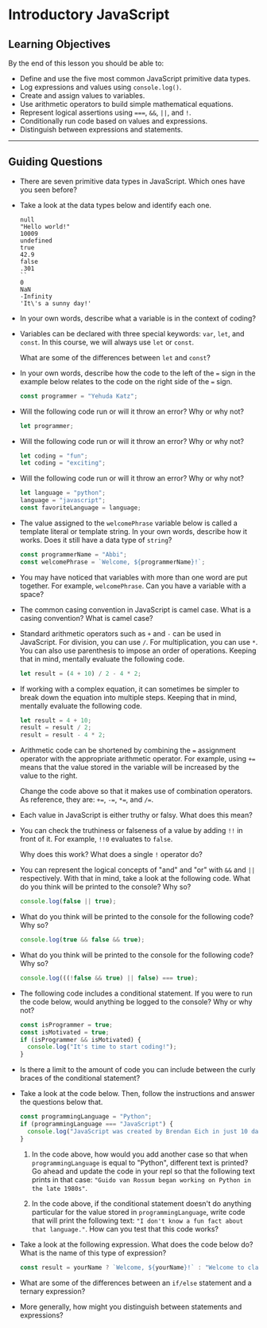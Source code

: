 # Introductory JavaScript

## Learning Objectives

By the end of this lesson you should be able to:

- Define and use the five most common JavaScript primitive data types.
- Log expressions and values using `console.log()`.
- Create and assign values to variables.
- Use arithmetic operators to build simple mathematical equations.
- Represent logical assertions using `===`, `&&`, `||`, and `!`.
- Conditionally run code based on values and expressions.
- Distinguish between expressions and statements.

---

## Guiding Questions

- There are seven primitive data types in JavaScript. Which ones have you seen before?

- Take a look at the data types below and identify each one.

  ```
  null
  "Hello world!"
  10009
  undefined
  true
  42.9
  false
  .301
  ``
  0
  NaN
  -Infinity
  'It\'s a sunny day!'
  ```

- In your own words, describe what a variable is in the context of coding?

- Variables can be declared with three special keywords: `var`, `let`, and `const`. In this course, we will always use `let` or `const`.

  What are some of the differences between `let` and `const`?

- In your own words, describe how the code to the left of the `=` sign in the example below relates to the code on the right side of the `=` sign.

  ```js
  const programmer = "Yehuda Katz";
  ```

- Will the following code run or will it throw an error? Why or why not?

  ```js
  let programmer;
  ```

- Will the following code run or will it throw an error? Why or why not?

  ```js
  let coding = "fun";
  let coding = "exciting";
  ```

- Will the following code run or will it throw an error? Why or why not?

  ```js
  let language = "python";
  language = "javascript";
  const favoriteLanguage = language;
  ```

- The value assigned to the `welcomePhrase` variable below is called a template literal or template string. In your own words, describe how it works. Does it still have a data type of `string`?

  ```js
  const programmerName = "Abbi";
  const welcomePhrase = `Welcome, ${programmerName}!`;
  ```

- You may have noticed that variables with more than one word are put together. For example, `welcomePhrase`. Can you have a variable with a space?

- The common casing convention in JavaScript is camel case. What is a casing convention? What is camel case?

- Standard arithmetic operators such as `+` and `-` can be used in JavaScript. For division, you can use `/`. For multiplication, you can use `*`. You can also use parenthesis to impose an order of operations. Keeping that in mind, mentally evaluate the following code.

  ```js
  let result = (4 + 10) / 2 - 4 * 2;
  ```

- If working with a complex equation, it can sometimes be simpler to break down the equation into multiple steps. Keeping that in mind, mentally evaluate the following code.

  ```js
  let result = 4 + 10;
  result = result / 2;
  result = result - 4 * 2;
  ```

- Arithmetic code can be shortened by combining the `=` assignment operator with the appropriate arithmetic operator. For example, using `+=` means that the value stored in the variable will be increased by the value to the right.

  Change the code above so that it makes use of combination operators. As reference, they are: `+=`, `-=`, `*=`, and `/=`.

- Each value in JavaScript is either truthy or falsy. What does this mean?

- You can check the truthiness or falseness of a value by adding `!!` in front of it. For example, `!!0` evaluates to `false`.

  Why does this work? What does a single `!` operator do?

- You can represent the logical concepts of "and" and "or" with `&&` and `||` respectively. With that in mind, take a look at the following code. What do you think will be printed to the console? Why so?

  ```js
  console.log(false || true);
  ```

- What do you think will be printed to the console for the following code? Why so?

  ```js
  console.log(true && false && true);
  ```

- What do you think will be printed to the console for the following code? Why so?

  ```js
  console.log(((!false && true) || false) === true);
  ```

- The following code includes a conditional statement. If you were to run the code below, would anything be logged to the console? Why or why not?

  ```js
  const isProgrammer = true;
  const isMotivated = true;
  if (isProgrammer && isMotivated) {
    console.log("It's time to start coding!");
  }
  ```

- Is there a limit to the amount of code you can include between the curly braces of the conditional statement?

- Take a look at the code below. Then, follow the instructions and answer the questions below that.

  ```js
  const programmingLanguage = "Python";
  if (programmingLanguage === "JavaScript") {
    console.log("JavaScript was created by Brendan Eich in just 10 days.");
  }
  ```

  1. In the code above, how would you add another case so that when `programmingLanguage` is equal to "Python", different text is printed? Go ahead and update the code in your repl so that the following text prints in that case: `"Guido van Rossum began working on Python in the late 1980s"`.

  1. In the code above, if the conditional statement doesn't do anything particular for the value stored in `programmingLanguage`, write code that will print the following text: `"I don't know a fun fact about that language."`. How can you test that this code works?

- Take a look at the following expression. What does the code below do? What is the name of this type of expression?

  ```js
  const result = yourName ? `Welcome, ${yourName}!` : "Welcome to class!";
  ```

- What are some of the differences between an `if/else` statement and a ternary expression?

- More generally, how might you distinguish between statements and expressions?
